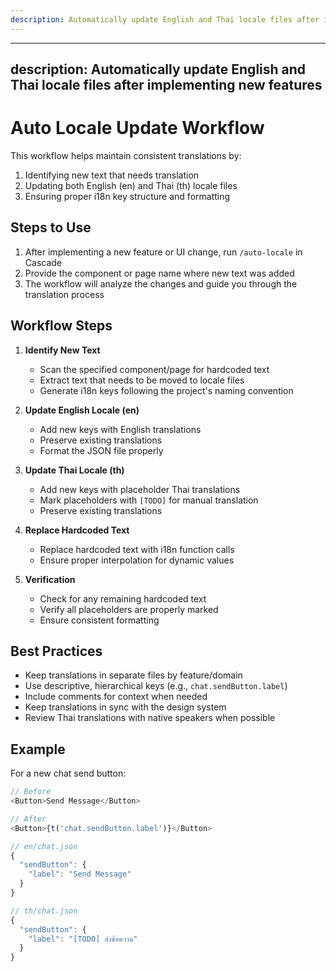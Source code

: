 ```yaml
---
description: Automatically update English and Thai locale files after implementing new features
---
```


---

## description: Automatically update English and Thai locale files after implementing new features

# Auto Locale Update Workflow

This workflow helps maintain consistent translations by:

1. Identifying new text that needs translation
2. Updating both English (en) and Thai (th) locale files
3. Ensuring proper i18n key structure and formatting

## Steps to Use

1. After implementing a new feature or UI change, run `/auto-locale` in Cascade
2. Provide the component or page name where new text was added
3. The workflow will analyze the changes and guide you through the translation process

## Workflow Steps

1. **Identify New Text**

   - Scan the specified component/page for hardcoded text
   - Extract text that needs to be moved to locale files
   - Generate i18n keys following the project's naming convention

2. **Update English Locale (en)**

   - Add new keys with English translations
   - Preserve existing translations
   - Format the JSON file properly

3. **Update Thai Locale (th)**

   - Add new keys with placeholder Thai translations
   - Mark placeholders with `[TODO]` for manual translation
   - Preserve existing translations

4. **Replace Hardcoded Text**

   - Replace hardcoded text with i18n function calls
   - Ensure proper interpolation for dynamic values

5. **Verification**
   - Check for any remaining hardcoded text
   - Verify all placeholders are properly marked
   - Ensure consistent formatting

## Best Practices

- Keep translations in separate files by feature/domain
- Use descriptive, hierarchical keys (e.g., `chat.sendButton.label`)
- Include comments for context when needed
- Keep translations in sync with the design system
- Review Thai translations with native speakers when possible

## Example

For a new chat send button:

```typescript
// Before
<Button>Send Message</Button>

// After
<Button>{t('chat.sendButton.label')}</Button>

// en/chat.json
{
  "sendButton": {
    "label": "Send Message"
  }
}

// th/chat.json
{
  "sendButton": {
    "label": "[TODO] ส่งข้อความ"
  }
}
```
